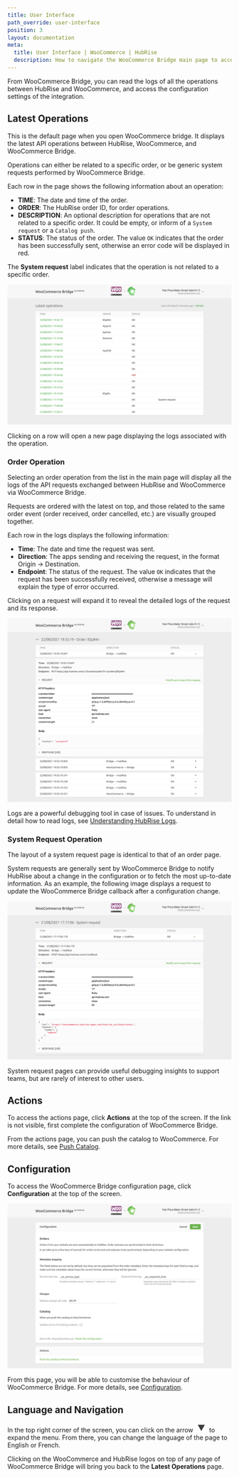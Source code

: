 ```yaml
---
title: User Interface
path_override: user-interface
position: 3
layout: documentation
meta:
  title: User Interface | WooCommerce | HubRise
  description: How to navigate the WooCommerce Bridge main page to access information about the orders and customise the behaviour of the bridge.
---
```


From WooCommerce Bridge, you can read the logs of all the operations between HubRise and WooCommerce, and access the configuration settings of the integration.

## Latest Operations

This is the default page when you open WooCommerce bridge. It displays the latest API operations between HubRise, WooCommerce, and WooCommerce Bridge.

Operations can either be related to a specific order, or be generic system requests performed by WooCommerce Bridge.

Each row in the page shows the following information about an operation:

- **TIME**: The date and time of the order.
- **ORDER**: The HubRise order ID, for order operations.
- **DESCRIPTION**: An optional description for operations that are not related to a specific order. It could be empty, or inform of a `System request` or a `Catalog push`.
- **STATUS**: The status of the order. The value `OK` indicates that the order has been successfully sent, otherwise an error code will be displayed in red.

The **System request** label indicates that the operation is not related to a specific order.

![Operations page of WooCommerce Bridge developed by HubRise](./images/002-woocommerce-main-page.png)

Clicking on a row will open a new page displaying the logs associated with the operation.

### Order Operation

Selecting an order operation from the list in the main page will display all the logs of the API requests exchanged between HubRise and WooCommerce via WooCommerce Bridge.

Requests are ordered with the latest on top, and those related to the same order event (order received, order cancelled, etc.) are visually grouped together.

Each row in the logs displays the following information:

- **Time**: The date and time the request was sent.
- **Direction**: The apps sending and receiving the request, in the format Origin → Destination.
- **Endpoint**: The status of the request. The value `OK` indicates that the request has been successfully received, otherwise a message will explain the type of error occurred.

Clicking on a request will expand it to reveal the detailed logs of the request and its response.

![Order logs page on WooCommerce Bridge](./images/003-woocommerce-order-page.png)

Logs are a powerful debugging tool in case of issues. To understand in detail how to read logs, see [Understanding HubRise Logs](/docs/hubrise-logs/).

### System Request Operation

The layout of a system request page is identical to that of an order page.

System requests are generally sent by WooCommerce Bridge to notify HubRise about a change in the configuration or to fetch the most up-to-date information. As an example, the following image displays a request to update the WooCommerce Bridge callback after a configuration change.

![System request page on WooCommerce Bridge](./images/004-woocommerce-system-request-page.png)

System request pages can provide useful debugging insights to support teams, but are rarely of interest to other users.

## Actions

To access the actions page, click **Actions** at the top of the screen. If the link is not visible, first complete the configuration of WooCommerce Bridge.

From the actions page, you can push the catalog to WooCommerce. For more details, see [Push Catalog](/apps/woocommerce/push-catalog).

## Configuration

To access the WooCommerce Bridge configuration page, click **Configuration** at the top of the screen.

![WooCommerce Bridge configuration page](./images/005-woocommerce-configuration-page.png)

From this page, you will be able to customise the behaviour of WooCommerce Bridge. For more details, see [Configuration](/apps/woocommerce/configuration).

## Language and Navigation

In the top right corner of the screen, you can click on the arrow <InlineImage width="20" height="20">![Arrow icon](../images/arrow-icon.jpg)</InlineImage> to expand the menu. From there, you can change the language of the page to English or French.

Clicking on the WooCommerce and HubRise logos on top of any page of WooCommerce Bridge will bring you back to the **Latest Operations** page.
